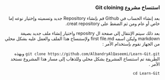 


### <div dir=rtl> استنساخ مشروع Git cloining<dir>
<div dir=rtl>
بعد إنشاء الحساب في Github قم بإنشاء Repository جديد وتسميته وإختيار نوعه إما خاص أو عام ومن ثم الضغط على creat repository.

بعد ذلك سيتم الإنتقال إلى صفحة ال repositry واختيار إنشاء ملف جديد بصيغة markdown
وليكن اسمه first file.md ولإستنساخ هذا الملف والعمل عليه بشكل محلي من الجهاز نقوم بإستخدام الأمر :

``
git clone https://github.com/AlbandryAlQaseemi/Learn-Git.git
``
وبهذه الطريقة تم استنساخ المشروع بشكل محلي وللذهاب إلى مسار هذا المشروع نستخد الأمر .

``
cd Learn-Git
``

<div>

